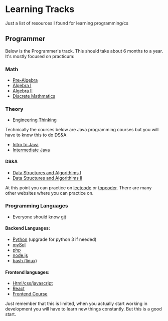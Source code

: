 # Learning Tracks
Just a list of resources I found for learning programming/cs

## Programmer
Below is the Programmer's track. This should take about 6 months to a year. It's mostly focused on practicum:

### Math
* [Pre-Algebra](https://www.khanacademy.org)
* [Algebra I](https://www.khanacademy.org)
* [Algebra II](https://www.khanacademy.org)
* [Discrete Mathmatics](https://www.youtube.com/watch?v=A3Ffwsnad0k&list=PLl-gb0E4MII28GykmtuBXNUNoej-vY5Rz)

### Theory
* [Engineering Thinking](https://www.edx.org/cs50)

Technically the courses below are Java programming courses but you will have to know this to do DS&A
* [Intro to Java](https://www.codecademy.com/learn/learn-java)
* [Intermediate Java](https://www.codecademy.com/learn/learn-intermediate-java)


#### DS&A
* [Data Structures and Algorithims I](https://www.coursera.org/learn/algorithms-part1)
* [Data Structures and Algorithims II](https://www.coursera.org/learn/algorithms-part2)
 
 

At this point you can practice on [leetcode](https://leetcode.com/) or [topcoder](https://www.topcoder.com). There are many other websites where you can practice on.

### Programming Languages
* Everyone should know [git](https://git-scm.com/)

#### Backend Languages:
* [Python](https://www.codecademy.com/learn/learn-python) (upgrade for python 3 if needed)
* [mySql](https://www.codecademy.com/learn/learn-sql)
* [php](https://www.codecademy.com/learn/learn-php)
* [node.js](https://www.freecodecamp.org/)
* [bash (linux)](https://www.datacamp.com) 

#### Frontend languages:
* [Html/css/javascript](https://www.codecademy.com)
* [React](https://www.codecademy.com/learn/react-101)
* [Frontend Course](https://www.freecodecamp.org/)

Just remember that this is limited, when you actually start working in development you will have to learn new things constantly. But this is a good start.

